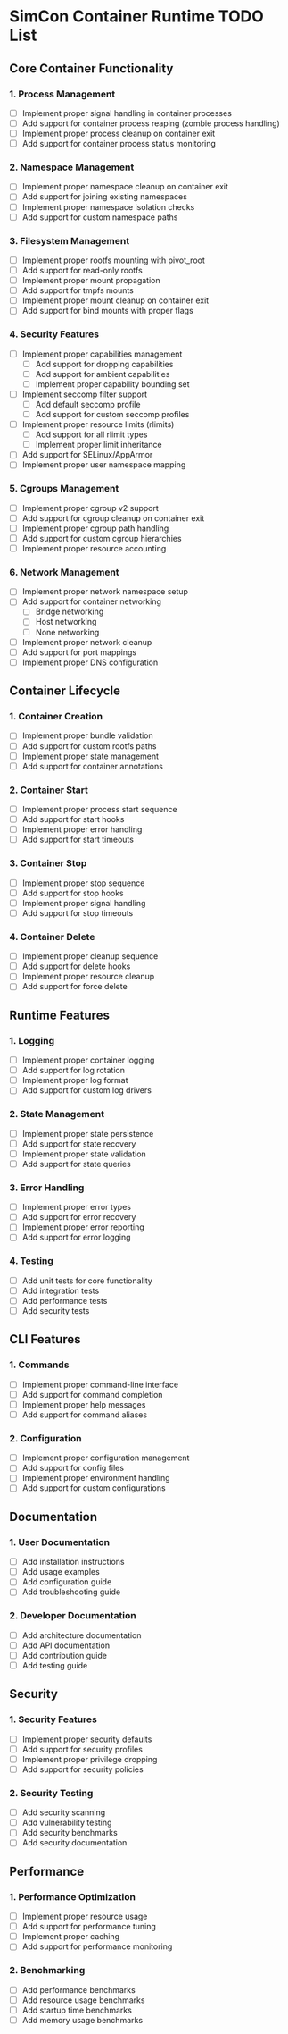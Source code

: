 # SimCon Container Runtime TODO List

## Core Container Functionality

### 1. Process Management
- [ ] Implement proper signal handling in container processes
- [ ] Add support for container process reaping (zombie process handling)
- [ ] Implement proper process cleanup on container exit
- [ ] Add support for container process status monitoring

### 2. Namespace Management
- [ ] Implement proper namespace cleanup on container exit
- [ ] Add support for joining existing namespaces
- [ ] Implement proper namespace isolation checks
- [ ] Add support for custom namespace paths

### 3. Filesystem Management
- [ ] Implement proper rootfs mounting with pivot_root
- [ ] Add support for read-only rootfs
- [ ] Implement proper mount propagation
- [ ] Add support for tmpfs mounts
- [ ] Implement proper mount cleanup on container exit
- [ ] Add support for bind mounts with proper flags

### 4. Security Features
- [ ] Implement proper capabilities management
  - [ ] Add support for dropping capabilities
  - [ ] Add support for ambient capabilities
  - [ ] Implement proper capability bounding set
- [ ] Implement seccomp filter support
  - [ ] Add default seccomp profile
  - [ ] Add support for custom seccomp profiles
- [ ] Implement proper resource limits (rlimits)
  - [ ] Add support for all rlimit types
  - [ ] Implement proper limit inheritance
- [ ] Add support for SELinux/AppArmor
- [ ] Implement proper user namespace mapping

### 5. Cgroups Management
- [ ] Implement proper cgroup v2 support
- [ ] Add support for cgroup cleanup on container exit
- [ ] Implement proper cgroup path handling
- [ ] Add support for custom cgroup hierarchies
- [ ] Implement proper resource accounting

### 6. Network Management
- [ ] Implement proper network namespace setup
- [ ] Add support for container networking
  - [ ] Bridge networking
  - [ ] Host networking
  - [ ] None networking
- [ ] Implement proper network cleanup
- [ ] Add support for port mappings
- [ ] Implement proper DNS configuration

## Container Lifecycle

### 1. Container Creation
- [ ] Implement proper bundle validation
- [ ] Add support for custom rootfs paths
- [ ] Implement proper state management
- [ ] Add support for container annotations

### 2. Container Start
- [ ] Implement proper process start sequence
- [ ] Add support for start hooks
- [ ] Implement proper error handling
- [ ] Add support for start timeouts

### 3. Container Stop
- [ ] Implement proper stop sequence
- [ ] Add support for stop hooks
- [ ] Implement proper signal handling
- [ ] Add support for stop timeouts

### 4. Container Delete
- [ ] Implement proper cleanup sequence
- [ ] Add support for delete hooks
- [ ] Implement proper resource cleanup
- [ ] Add support for force delete

## Runtime Features

### 1. Logging
- [ ] Implement proper container logging
- [ ] Add support for log rotation
- [ ] Implement proper log format
- [ ] Add support for custom log drivers

### 2. State Management
- [ ] Implement proper state persistence
- [ ] Add support for state recovery
- [ ] Implement proper state validation
- [ ] Add support for state queries

### 3. Error Handling
- [ ] Implement proper error types
- [ ] Add support for error recovery
- [ ] Implement proper error reporting
- [ ] Add support for error logging

### 4. Testing
- [ ] Add unit tests for core functionality
- [ ] Add integration tests
- [ ] Add performance tests
- [ ] Add security tests

## CLI Features

### 1. Commands
- [ ] Implement proper command-line interface
- [ ] Add support for command completion
- [ ] Implement proper help messages
- [ ] Add support for command aliases

### 2. Configuration
- [ ] Implement proper configuration management
- [ ] Add support for config files
- [ ] Implement proper environment handling
- [ ] Add support for custom configurations

## Documentation

### 1. User Documentation
- [ ] Add installation instructions
- [ ] Add usage examples
- [ ] Add configuration guide
- [ ] Add troubleshooting guide

### 2. Developer Documentation
- [ ] Add architecture documentation
- [ ] Add API documentation
- [ ] Add contribution guide
- [ ] Add testing guide

## Security

### 1. Security Features
- [ ] Implement proper security defaults
- [ ] Add support for security profiles
- [ ] Implement proper privilege dropping
- [ ] Add support for security policies

### 2. Security Testing
- [ ] Add security scanning
- [ ] Add vulnerability testing
- [ ] Add security benchmarks
- [ ] Add security documentation

## Performance

### 1. Performance Optimization
- [ ] Implement proper resource usage
- [ ] Add support for performance tuning
- [ ] Implement proper caching
- [ ] Add support for performance monitoring

### 2. Benchmarking
- [ ] Add performance benchmarks
- [ ] Add resource usage benchmarks
- [ ] Add startup time benchmarks
- [ ] Add memory usage benchmarks 